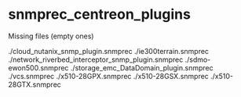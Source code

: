 # snmprec_centreon_plugins

Missing files (empty ones)

./cloud_nutanix_snmp_plugin.snmprec
./ie300terrain.snmprec
./network_riverbed_interceptor_snmp_plugin.snmprec
./sdmo-ewon500.snmprec
./storage_emc_DataDomain_plugin.snmprec
./vcs.snmprec
./x510-28GPX.snmprec
./x510-28GSX.snmprec
./x510-28GTX.snmprec
